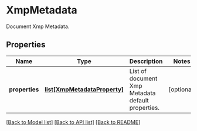 ﻿# XmpMetadata
Document Xmp Metadata.

## Properties
Name | Type | Description | Notes
------------ | ------------- | ------------- | -------------
**properties** | [**list[XmpMetadataProperty]**](XmpMetadataProperty.md) | List of document Xmp Metadata default properties. | [optional] 

[[Back to Model list]](../README.md#documentation-for-models) [[Back to API list]](../README.md#documentation-for-api-endpoints) [[Back to README]](../README.md)


